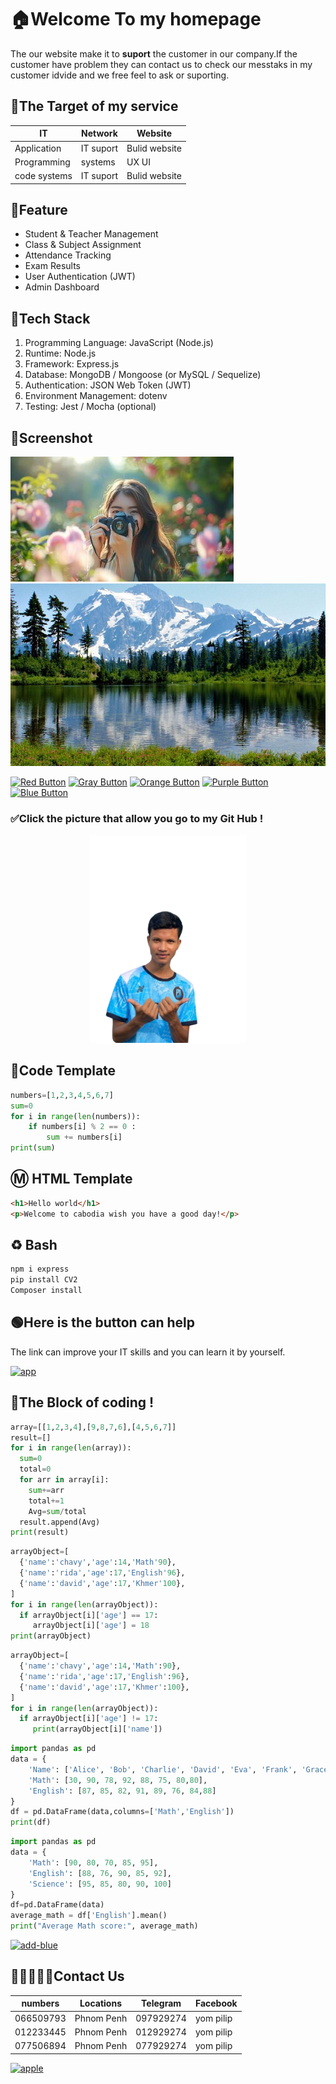 # 🏠Welcome To my homepage
The our website make it to **suport** the customer in our company.If the customer have problem they can contact us to check our messtaks in my customer idvide and we free feel to ask or suporting.
## 🚢The Target of my service
| IT | Network | Website |
|----|---------|---------|
|Application|IT suport|Bulid website|
|Programming|systems|UX UI|
|code systems|IT suport|Bulid website|
## 🎎Feature
- Student & Teacher Management
- Class & Subject Assignment
- Attendance Tracking
- Exam Results
- User Authentication (JWT)
- Admin Dashboard
## 🎇Tech Stack
1. Programming Language: JavaScript (Node.js)
2. Runtime: Node.js
3. Framework: Express.js
4. Database: MongoDB / Mongoose (or MySQL / Sequelize)
5. Authentication: JSON Web Token (JWT)
6. Environment Management: dotenv
7. Testing: Jest / Mocha (optional)
## 🎃Screenshot
![Dashboard](./images/Test-1.jpg)
![Place](./images/Test-2.jpg)

[![Red Button](https://img.shields.io/badge/Delete-Item-red)]() [![Gray Button](https://img.shields.io/badge/Read-More-lightgrey)]() [![Orange Button](https://img.shields.io/badge/Start-Here-orange)]() [![Purple Button](https://img.shields.io/badge/Open-Docs-purple)]() [![Blue Button](https://img.shields.io/badge/Launch-App-blue)]()
### ✅Click the picture that allow you go to my Git Hub !
<p align="center">
  <a href="https://github.com/dashboard">
    <img src="./images/pilip.png" width="250" alt="GitHub Profile Picture" />
  </a>
</p>

## 🔆Code Template
```Python
numbers=[1,2,3,4,5,6,7]
sum=0
for i in range(len(numbers)):
    if numbers[i] % 2 == 0 :
        sum += numbers[i]
print(sum)
```
## Ⓜ HTML Template
```html
<h1>Hello world</h1>
<p>Welcome to cabodia wish you have a good day!</p>
```
## ♻ Bash
```bash
npm i express
pip install CV2
Composer install
```
## 🟢Here is the button can help
The link can improve your IT skills and you can learn it by yourself.

[![app](https://img.shields.io/badge/LEARNING-green)](https://www.youtube.com/redirect?event=video_description&redir_token=QUFFLUhqbmdGcXcyaFFvS2xMWUl6bFJROFpiMnZVdEcyZ3xBQ3Jtc0ttVV9LV0Qwemx1TkZ5WXRfTlhBVFRuai1OQ1I4WmtBeThqZVU1VkdFSGx5dk1VYU5zUkxaMFAyYjRiY2IyZ1VnbzNkVzhtYlFRVEdKS3BaaTNvVTZxOG5sQUhuSnZabEY4T3ZBRzlXcTZzbnQzazdrdw&q=https%3A%2F%2Fwww.traversymedia.com%2Fmodern-html-css-from-the-beginning&v=UB1O30fR-EE)

## 🚀The Block of coding !
```python
array=[[1,2,3,4],[9,8,7,6],[4,5,6,7]]
result=[]
for i in range(len(array)):
  sum=0
  total=0
  for arr in array[i]:
    sum+=arr
    total+=1
    Avg=sum/total
  result.append(Avg)
print(result)
```
```python
arrayObject=[
  {'name':'chavy','age':14,'Math'90},
  {'name':'rida','age':17,'English'96},
  {'name':'david','age':17,'Khmer'100},
]
for i in range(len(arrayObject)):
  if arrayObject[i]['age'] == 17:
     arrayObject[i]['age'] = 18
print(arrayObject)
```
```python
arrayObject=[
  {'name':'chavy','age':14,'Math':90},
  {'name':'rida','age':17,'English':96},
  {'name':'david','age':17,'Khmer':100},
]
for i in range(len(arrayObject)):
  if arrayObject[i]['age'] != 17:
     print(arrayObject[i]['name'])
```
```python
import pandas as pd
data = {
    'Name': ['Alice', 'Bob', 'Charlie', 'David', 'Eva', 'Frank', 'Grace','Yon'],
    'Math': [30, 90, 78, 92, 88, 75, 80,80],
    'English': [87, 85, 82, 91, 89, 76, 84,88]
}
df = pd.DataFrame(data,columns=['Math','English'])
print(df)
```
```python
import pandas as pd
data = {
    'Math': [90, 80, 70, 85, 95],
    'English': [88, 76, 90, 85, 92],
    'Science': [95, 85, 80, 90, 100]
}
df=pd.DataFrame(data)
average_math = df['English'].mean()
print("Average Math score:", average_math)
```
[![add-blue](https://img.shields.io/badge/Add-more-green)]()
## 👩🏼‍🤝‍🧑🏻Contact Us
|numbers|Locations|Telegram|Facebook|
|-------|---------|--------|--------|
|066509793|Phnom Penh|097929274|yom pilip|
|012233445|Phnom Penh|012929274|yom pilip|
|077506894|Phnom Penh|077929274|yom pilip|

[![apple](https://img.shields.io/badge/Contact-Us-yellow)]()






